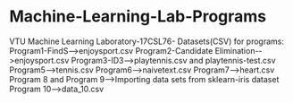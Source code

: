 # Machine-Learning-Lab-Programs
VTU Machine Learning Laboratory-17CSL76- 
Datasets(CSV) for programs:
Program1-FindS-->enjoysport.csv
Program2-Candidate Elimination-->enjoysport.csv
Program3-ID3-->playtennis.csv and playtennis-test.csv
Program5-->tennis.csv
Program6-->naivetext.csv
Program7-->heart.csv
Program 8 and Program 9-->Importing data sets from sklearn-iris dataset
Program 10-->data_10.csv
